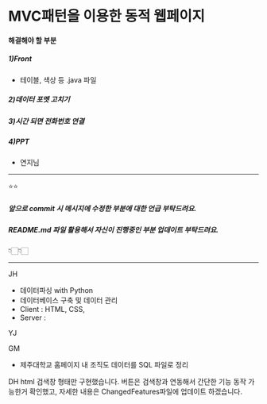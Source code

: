 # MVC패턴을 이용한 동적 웹페이지

#### 해결해야 할 부분 
##### 1)Front
- 테이블, 색상 등 .java 파일
##### 2)데이터 포멧 고치기
##### 3)시간 되면 전화번호 연결
##### 4)PPT
- 연지님 



---
⭐️⭐️
##### 앞으로 commit 시 메시지에 수정한 부분에 대한 언급 부탁드려요. 
##### README.md 파일 활용해서 자신이 진행중인 부분 업데이트 부탁드려요.
👇🏻👇🏻






---
JH
- 데이터파싱 with Python
- 데이터베이스 구축 및 데이터 관리
- Client : HTML, CSS, 
- Server : 

YJ

GM
- 제주대학교 홈페이지 내 조직도 데이터를 SQL 파일로 정리

DH html 검색창 형태만 구현했습니다. 버튼은 검색창과 연동해서 간단한 기능 동작 가능한거 확인했고, 자세한 내용은 ChangedFeatures파일에
   업데이트 하겠습니다.
